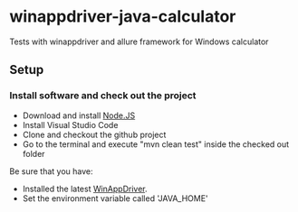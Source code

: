 # winappdriver-java-calculator

Tests with winappdriver and allure framework for Windows calculator

## Setup

### Install software and check out the project

- Download and install [Node.JS](https://nodejs.org) 
- Install Visual Studio Code
- Clone and checkout the github project
- Go to the terminal and execute "mvn clean test" inside the checked out folder

Be sure that you have:

- Installed the latest [WinAppDriver](https://github.com/Microsoft/WinAppDriver/releases).
- Set the environment variable called 'JAVA_HOME'


